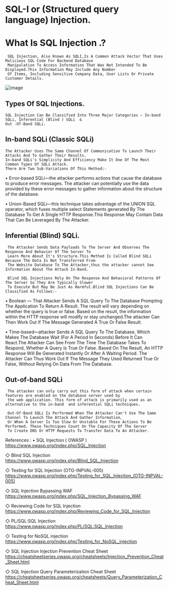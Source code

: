 # SQL-I or (Structured query language) Injection.

# What Is SQL Injection .?
     
     SQL Injection, Also Known As SQLI,Is A Common Attack Vector That Uses Malicious SQL Code For Backend Database 
     Manipulation To Access Information That Was Not Intended To Be Displayed.This Information May Include Any Number
     Of Items, Including Sensitive Company Data, User Lists Or Private Customer Details.

   ![image](https://user-images.githubusercontent.com/80889609/157209037-e92598ba-9b54-4cba-a298-dd8d8fd12e3a.png)
       
## Types Of SQL Injections.
 
    SQL Injection Can Be Classified Into Three Major Categories – In-band SQLi, Inferential (Blind ) SQLi  & 
    Out -Of-Band SQLi.

## In-band SQLi (Classic SQLi) 
  
    The Attacker Uses The Same Channel Of Communication To Launch Their Attacks And To Gather Their Results. 
    In-band SQLi’s Simplicity And Efficiency Make It One Of The Most Common Types Of SQLi Attack.
    There Are Two Sub-Variations Of This Method:-
      
  •  Error-based SQLi—the attacker performs actions that cause the database to produce error messages. 
     The attacker can potentially use the data provided by these error messages to gather information
     about the structure of the database.
    
  •  Union-Based SQLi—this technique takes advantage of the UNION SQL operator, which fuses multiple select 
     Statements generated By The Database To Get A Single HTTP Response.This Response May Contain Data  
     That Can Be Leveraged By The Attacker.
      
## Inferential (Blind) SQLi.
 
     The Attacker Sends Data Payloads To The Server And Observes The Response And Behavior Of The Server To 
     Learn More About It's Structure.This Method Is Called Blind SQLi Because The Data Is Not Transferred From
     The Website Database To The Attacker,thus the attacker cannot See Information About The Attack In-Band.
    
     Blind SQL Injections Rely On The Response And Behavioral Patterns Of The Server So They Are Typically Slower
     To Execute But May Be Just As Harmful.Blind SQL Injections Can Be Classified As Follows:-
    
  •  Boolean — That Attacker Sends A SQL Query To The Database Prompting The Application To Return A Result. 
     The result will vary depending on whether the query is true or false. Based on the result, the information within the HTTP
     response will modify or stay unchanged.The attacker Can Then Work Out If The Message Generated A True Or False Result.
     
   • Time-based—attacker Sends A SQL Query To The Database, Which Makes The Database Wait (For A Period In Seconds) 
     Before It Can React.The Attacker Can See From The Time The Database Takes To Respond, Whether A Query Is True Or False.
     Based On The Result, An HTTP Response Will Be Generated Instantly Or After A Waiting Period. The Attacker Can Thus Work
     Out If The Message They Used Returned True Or False, Without Relying On Data From The Database.
     
## Out-of-band SQLi   
     
     The attacker can only carry out this form of attack when certain  features are enabled on the database server used by 
     the web application. This form of attack is primarily used as an alternative to the in-band  and inferential SQLi techniques. 

     Out-Of-Band SQLi Is Performed When The Attacker Can't Use The Same Channel To Launch The Attack And Gather Information, 
     Or When A Server Is Too Slow Or Unstable For These Actions To Be Performed. These Techniques Count On The Capacity Of The Server
     To Create DNS Or HTTP Requests To Transfer Data To An Attacker.
   
   
   
   
   
   
   
   
   
      
References :
• SQL Injection ( OWASP )
 https://www.owasp.org/index.php/SQL_Injection

◇ Blind SQL Injection
 https://www.owasp.org/index.php/Blind_SQL_Injection

◇ Testing for SQL Injection (OTG-INPVAL-005)
 https://www.owasp.org/index.php/Testing_for_SQL_Injection_(OTG-INPVAL-005)

◇ SQL Injection Bypassing WAF
 https://www.owasp.org/index.php/SQL_Injection_Bypassing_WAF

◇ Reviewing Code for SQL Injection
 https://www.owasp.org/index.php/Reviewing_Code_for_SQL_Injection

◇ PL/SQL:SQL Injection
 https://www.owasp.org/index.php/PL/SQL:SQL_Injection

◇ Testing for NoSQL injection
https://www.owasp.org/index.php/Testing_for_NoSQL_injection

◇ SQL Injection Injection Prevention Cheat Sheet
https://cheatsheetseries.owasp.org/cheatsheets/Injection_Prevention_Cheat_Sheet.html

◇ SQL Injection Query Parameterization Cheat Sheet
 https://cheatsheetseries.owasp.org/cheatsheets/Query_Parameterization_Cheat_Sheet.html

